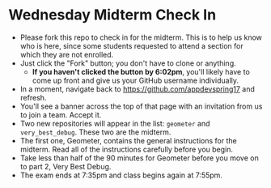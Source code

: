# Wednesday Midterm Check In

 - Please fork this repo to check in for the midterm. This is to help us know who is here, since some students requested to attend a section for which they are not enrolled.
 - Just click the "Fork" button; you don't have to clone or anything.
    - **If you haven't clicked the button by 6:02pm**, you'll likely have to come up front and give us your GitHub username individually.
 - In a moment, navigate back to https://github.com/appdevspring17 and refresh.
 - You'll see a banner across the top of that page with an invitation from us to join a team. Accept it.
 - Two new repositories will appear in the list: `geometer` and `very_best_debug`. These two are the midterm.
 - The first one, Geometer, contains the general instructions for the midterm. Read all of the instructions carefully before you begin.
 - Take less than half of the 90 minutes for Geometer before you move on to part 2, Very Best Debug.
 - The exam ends at 7:35pm and class begins again at 7:55pm.
